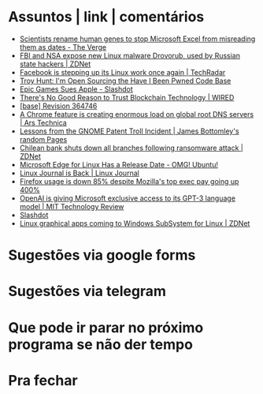 Assuntos | link | comentários
=============================
* [Scientists rename human genes to stop Microsoft Excel from misreading them as dates - The Verge](https://www.theverge.com/2020/8/6/21355674/human-genes-rename-microsoft-excel-misreading-dates)
* [FBI and NSA expose new Linux malware Drovorub, used by Russian state hackers | ZDNet](https://www.zdnet.com/article/fbi-and-nsa-expose-new-linux-malware-drovorub-used-by-russian-state-hackers/#ftag=RSSbaffb68)
* [Facebook is stepping up its Linux work once again | TechRadar](https://www.techradar.com/news/facebook-is-stepping-up-its-linux-work-once-again)
* [Troy Hunt: I'm Open Sourcing the Have I Been Pwned Code Base](https://www.troyhunt.com/im-open-sourcing-the-have-i-been-pwned-code-base/)
* [Epic Games Sues Apple - Slashdot](https://apple.slashdot.org/story/20/08/13/1945230/epic-games-sues-apple-for-pulling-fortnite-from-app-store)
* [There's No Good Reason to Trust Blockchain Technology | WIRED](https://www.wired.com/story/theres-no-good-reason-to-trust-blockchain-technology/amp)
* [&#91;base&#93; Revision 364746](https://svnweb.freebsd.org/base?view=revision&revision=364746)
* [A Chrome feature is creating enormous load on global root DNS servers | Ars Technica](https://arstechnica.com/gadgets/2020/08/a-chrome-feature-is-creating-enormous-load-on-global-root-dns-servers/)
* [Lessons from the GNOME Patent Troll Incident | James Bottomley's random Pages](https://blog.hansenpartnership.com/lessons-from-the-gnome-patent-troll-incident/)
* [Chilean bank shuts down all branches following ransomware attack | ZDNet](https://www.zdnet.com/article/chilean-bank-shuts-down-all-branches-following-ransomware-attack/)
* [Microsoft Edge for Linux Has a Release Date - OMG! Ubuntu!](https://www.omgubuntu.co.uk/2020/09/microsoft-edge-linux-preview-october)
* [Linux Journal is Back | Linux Journal](https://www.linuxjournal.com/content/linux-journal-back)
* [Firefox usage is down 85% despite Mozilla's top exec pay going up
    400%](http://calpaterson.com/mozilla.html)
* [OpenAI is giving Microsoft exclusive access to its GPT-3 language model | MIT Technology Review](https://www.technologyreview.com/2020/09/23/1008729/openai-is-giving-microsoft-exclusive-access-to-its-gpt-3-language-model)
* [Slashdot](https://m.slashdot.org/story/376292)
* [Linux graphical apps coming to Windows SubSystem for Linux | ZDNet](https://www.zdnet.com/article/linux-graphical-apps-coming-to-windows-subsystem-for-linux/)

Sugestões via google forms
==========================

Sugestões via telegram
======================

Que pode ir parar no próximo programa se não der tempo
=======================================================

Pra fechar
==========


